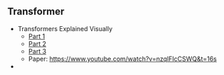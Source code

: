 ## Transformer
- Transformers Explained Visually
  - [Part 1](https://towardsdatascience.com/transformers-explained-visually-part-1-overview-of-functionality-95a6dd460452)
  - [Part 2](https://towardsdatascience.com/transformers-explained-visually-part-2-how-it-works-step-by-step-b49fa4a64f34)
  - [Part 3](https://towardsdatascience.com/transformers-explained-visually-part-3-multi-head-attention-deep-dive-1c1ff1024853)
  - Paper: https://www.youtube.com/watch?v=nzqlFIcCSWQ&t=16s
- 